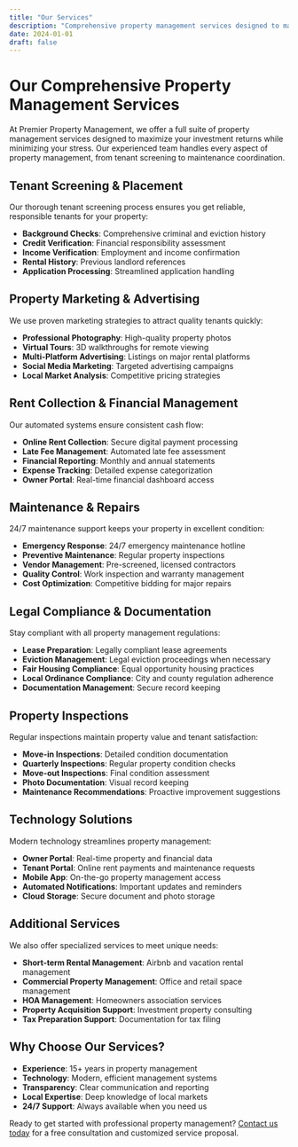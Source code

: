 ```yaml
---
title: "Our Services"
description: "Comprehensive property management services designed to maximize your investment returns"
date: 2024-01-01
draft: false
---
```


# Our Comprehensive Property Management Services

At Premier Property Management, we offer a full suite of property management services designed to maximize your investment returns while minimizing your stress. Our experienced team handles every aspect of property management, from tenant screening to maintenance coordination.

## Tenant Screening & Placement

Our thorough tenant screening process ensures you get reliable, responsible tenants for your property:

- **Background Checks**: Comprehensive criminal and eviction history
- **Credit Verification**: Financial responsibility assessment
- **Income Verification**: Employment and income confirmation
- **Rental History**: Previous landlord references
- **Application Processing**: Streamlined application handling

## Property Marketing & Advertising

We use proven marketing strategies to attract quality tenants quickly:

- **Professional Photography**: High-quality property photos
- **Virtual Tours**: 3D walkthroughs for remote viewing
- **Multi-Platform Advertising**: Listings on major rental platforms
- **Social Media Marketing**: Targeted advertising campaigns
- **Local Market Analysis**: Competitive pricing strategies

## Rent Collection & Financial Management

Our automated systems ensure consistent cash flow:

- **Online Rent Collection**: Secure digital payment processing
- **Late Fee Management**: Automated late fee assessment
- **Financial Reporting**: Monthly and annual statements
- **Expense Tracking**: Detailed expense categorization
- **Owner Portal**: Real-time financial dashboard access

## Maintenance & Repairs

24/7 maintenance support keeps your property in excellent condition:

- **Emergency Response**: 24/7 emergency maintenance hotline
- **Preventive Maintenance**: Regular property inspections
- **Vendor Management**: Pre-screened, licensed contractors
- **Quality Control**: Work inspection and warranty management
- **Cost Optimization**: Competitive bidding for major repairs

## Legal Compliance & Documentation

Stay compliant with all property management regulations:

- **Lease Preparation**: Legally compliant lease agreements
- **Eviction Management**: Legal eviction proceedings when necessary
- **Fair Housing Compliance**: Equal opportunity housing practices
- **Local Ordinance Compliance**: City and county regulation adherence
- **Documentation Management**: Secure record keeping

## Property Inspections

Regular inspections maintain property value and tenant satisfaction:

- **Move-in Inspections**: Detailed condition documentation
- **Quarterly Inspections**: Regular property condition checks
- **Move-out Inspections**: Final condition assessment
- **Photo Documentation**: Visual record keeping
- **Maintenance Recommendations**: Proactive improvement suggestions

## Technology Solutions

Modern technology streamlines property management:

- **Owner Portal**: Real-time property and financial data
- **Tenant Portal**: Online rent payments and maintenance requests
- **Mobile App**: On-the-go property management access
- **Automated Notifications**: Important updates and reminders
- **Cloud Storage**: Secure document and photo storage

## Additional Services

We also offer specialized services to meet unique needs:

- **Short-term Rental Management**: Airbnb and vacation rental management
- **Commercial Property Management**: Office and retail space management
- **HOA Management**: Homeowners association services
- **Property Acquisition Support**: Investment property consulting
- **Tax Preparation Support**: Documentation for tax filing

## Why Choose Our Services?

- **Experience**: 15+ years in property management
- **Technology**: Modern, efficient management systems
- **Transparency**: Clear communication and reporting
- **Local Expertise**: Deep knowledge of local markets
- **24/7 Support**: Always available when you need us

Ready to get started with professional property management? [Contact us today](/contact/) for a free consultation and customized service proposal.
